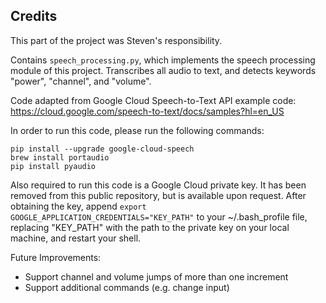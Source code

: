 ## Credits

This part of the project was Steven's responsibility.

Contains `speech_processing.py`, which implements the speech processing module of this project. Transcribes all audio to text, and detects keywords "power", "channel", and "volume".

Code adapted from Google Cloud Speech-to-Text API example code:
https://cloud.google.com/speech-to-text/docs/samples?hl=en_US

In order to run this code, please run the following commands:
```
pip install --upgrade google-cloud-speech
brew install portaudio
pip install pyaudio
```

Also required to run this code is a Google Cloud private key. It has been removed from this public repository, but is available upon request.
After obtaining the key, append `export GOOGLE_APPLICATION_CREDENTIALS="KEY_PATH"` to your ~/.bash_profile file, replacing "KEY_PATH" with the path to the private key on your local machine, and restart your shell.

Future Improvements:
* Support channel and volume jumps of more than one increment
* Support additional commands (e.g. change input)

